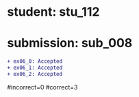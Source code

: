 # student: stu_112
# submission: sub_008

```diff
+ ex06_0: Accepted
+ ex06_1: Accepted
+ ex06_2: Accepted
```
#incorrect=0
#correct=3
